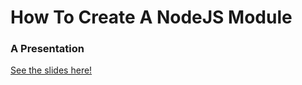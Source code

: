 # How To Create A NodeJS Module

### A Presentation

[See the slides here!](https://gitpitch.com/abbreviatedman/how-to-create-a-nodejs-module)

